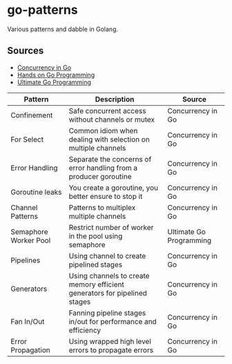 # go-patterns
Various patterns and dabble in Golang.

## Sources
- [Concurrency in Go](https://www.oreilly.com/library/view/concurrency-in-go/9781491941294/)
- [Hands on Go Programming](https://books.google.co.in/books/about/Hands_on_Go_Programming.html?id=Q3whEAAAQBAJ&redir_esc=y)
- [Ultimate Go Programming](https://learning.oreilly.com/videos/ultimate-go-programming)

| Pattern | Description | Source | 
| --- | --- | --- | 
| Confinement | Safe concurrent access without channels or mutex | Concurrency in Go | 
| For Select | Common idiom when dealing with selection on multiple channels | Concurrency in Go |
| Error Handling | Separate the concerns of error handling from a producer goroutine | Concurrency in Go |
| Goroutine leaks | You create a goroutine, you better ensure to stop it | Concurrency in Go |
| Channel Patterns | Patterns to multiplex multiple channels | Concurrency in Go |
| Semaphore Worker Pool | Restrict number of worker in the pool using semaphore | Ultimate Go Programming |
| Pipelines | Using channel to create pipelined stages | Concurrency in Go |
| Generators | Using channels to create memory efficient generators for pipelined stages | Concurrency in Go |
| Fan In/Out | Fanning pipeline stages in/out for performance and efficiency | Concurrency in Go |
| Error Propagation | Using wrapped high level errors to propagate errors | Concurrency in Go |


